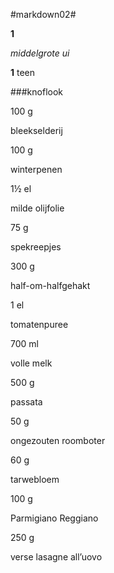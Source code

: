 #markdown02#

**1**

_middelgrote_ _ui_

**1** teen

###knoflook

100 g

bleekselderij

100 g

winterpenen

1½ el

milde olijfolie

75 g

spekreepjes

300 g

half-om-halfgehakt

1 el

tomatenpuree

700 ml

volle melk

500 g

passata

50 g

ongezouten roomboter

60 g

tarwebloem

100 g

Parmigiano Reggiano

250 g

verse lasagne all’uovo
